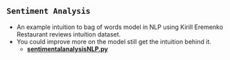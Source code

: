 ## `Sentiment Analysis`

- An example intuition to bag of words model in NLP using Kirill Eremenko Restaurant reviews intuition dataset.
- You could improve more on the model still get the intuition behind it.
  - [**sentimentalanalysisNLP.py**](https://github.com/kuta-ndze/NLP-bag-of-words/blob/main/SentimentanalysisNLP.py)
